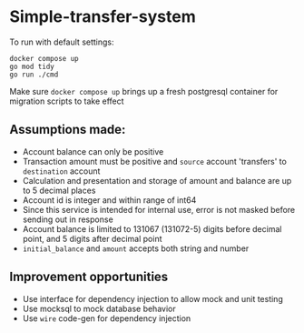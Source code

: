 # Simple-transfer-system

To run with default settings:
```
docker compose up
go mod tidy
go run ./cmd
```

Make sure `docker compose up` brings up a fresh postgresql container for migration scripts to take effect

## Assumptions made:
* Account balance can only be positive
* Transaction amount must be positive and `source` account 'transfers' to `destination` account
* Calculation and presentation and storage of amount and balance are up to 5 decimal places
* Account id is integer and within range of int64
* Since this service is intended for internal use, error is not masked before sending out in response
* Account balance is limited to 131067 (131072-5) digits before decimal point, and 5 digits after decimal point
* `initial_balance` and `amount` accepts both string and number

## Improvement opportunities
* Use interface for dependency injection to allow mock and unit testing
* Use mocksql to mock database behavior
* Use `wire` code-gen for dependency injection